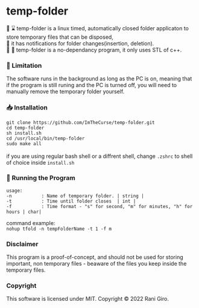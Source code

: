 # temp-folder
:file_folder: :hourglass: temp-folder is a linux timed, automatically closed folder applicaton to store temporary files that can be disposed,<br>
:bell: it has notifications for folder changes(insertion, deletion).<br>
:no_entry_sign: 🔖 temp-folder is a no-dependancy program, it only uses STL of c++.

### 🎫 Limitation
The software runs in the background as long as the PC is on, meaning that if the program is still runing and the PC is turned off, 
you will need to manually remove the temporary folder yourself.


### 📥 Installation

`git clone https://github.com/ImTheCurse/temp-folder.git`<br>
 `cd temp-folder`<br>
 `sh install.sh`<br>
 `cd /usr/local/bin/temp-folder`<br>
 `sudo make all`<br><br>
 if you are using regular bash shell or a diffrent shell, change ```.zshrc``` to shell of choice inside ```install.sh```

### 🚀 Running the Program
```
usage:
-n           : Name of temporary folder. | string |
-t           : Time until folder closes  | int |
-f           : Time format - "s" for second, "m" for minutes, "h" for hours | char|
```

command example:<br>
``` nohup tfold -n tempFolderName -t 1 -f m ```

### Disclaimer
This program is a proof-of-concept, and should not be used for storing important, non temporary files - beaware of the files you keep inside the temporary files.

### Copyright
This software is licensed under MIT. Copyright © 2022 Rani Giro.
